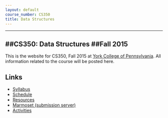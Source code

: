 ```yaml
---
layout: default
course_number: CS350
title: Data Structures
---
```


------------------------
##CS350: Data Structures
##Fall 2015
------------------------

This is the website for CS350, Fall 2015 at [York College of Pennsylvania](http://www.ycp.edu).
All information related to the course will be posted here.

## Links

* [Syllabus](syllabus.html)
* [Schedule](schedule.html)
* [Resources](resources/index.html)
* [Marmoset (submission server)](https://cs.ycp.edu/marmoset)
* [Activities](activities.html)

<!-- vim:set wrap: ­-->
<!-- vim:set linebreak: -->
<!-- vim:set nolist: -->
